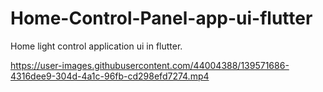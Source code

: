# Home-Control-Panel-app-ui-flutter
Home light control application ui in flutter.


https://user-images.githubusercontent.com/44004388/139571686-4316dee9-304d-4a1c-96fb-cd298efd7274.mp4

